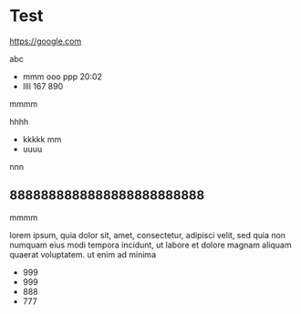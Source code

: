 # Test

https://google.com

abc

* mmm ooo ppp 20:02
* llll 167 890

mmmm

hhhh

* kkkkk mm
* uuuu

nnn
## 8888888888888888888888888
mmmm


lorem ipsum, quia dolor sit, amet, consectetur, adipisci velit, sed quia non numquam eius modi tempora incidunt, ut labore et dolore magnam aliquam quaerat voluptatem. ut enim ad minima 

* 999
* 999
* 888
* 777


